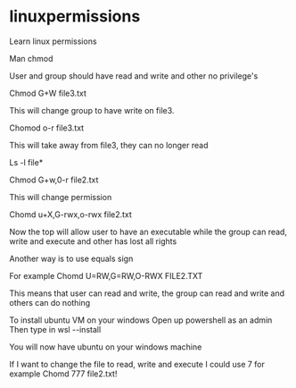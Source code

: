 # linuxpermissions
Learn linux permissions




Man chmod

User and group should have read and write and other no privilege's

Chmod G+W file3.txt

This will change group to have write on file3.

Chomod o-r file3.txt

This will take away from file3, they can no longer read

Ls -l file*

Chmod G+w,0-r file2.txt

This will change permission

Chomd u+X,G-rwx,o-rwx file2.txt

Now the top will allow user to have an executable while the group can read, write and execute and other has lost all rights

 
Another way is to use equals sign

For example
Chomd U=RW,G=RW,O-RWX FILE2.TXT

This means that user can read and write, the group can read and write and others can do nothing

To install ubuntu VM on your windows
Open up powershell as an admin
Then type in wsl --install

You will now have ubuntu on your windows machine

If I want to change the file to read, write and execute I could use 7 for example
Chomd 777 file2.txt!

